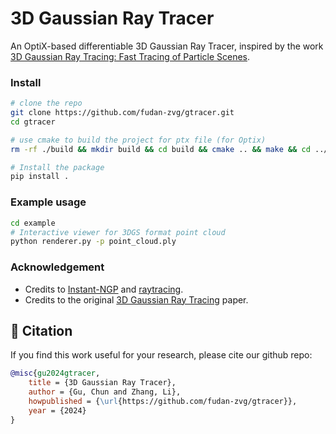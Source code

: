 # 3D Gaussian Ray Tracer

An OptiX-based differentiable 3D Gaussian Ray Tracer, inspired by the work [3D Gaussian Ray Tracing: Fast Tracing of Particle Scenes](https://gaussiantracer.github.io/).

### Install
```bash
# clone the repo
git clone https://github.com/fudan-zvg/gtracer.git
cd gtracer

# use cmake to build the project for ptx file (for Optix)
rm -rf ./build && mkdir build && cd build && cmake .. && make && cd ../

# Install the package
pip install .
```

### Example usage
```bash
cd example
# Interactive viewer for 3DGS format point cloud
python renderer.py -p point_cloud.ply
```

### Acknowledgement

* Credits to [Instant-NGP](https://github.com/NVlabs/instant-ngp) and [raytracing](https://github.com/NVlabs/instant-ngp).
* Credits to the original [3D Gaussian Ray Tracing](https://gaussiantracer.github.io/) paper.


## 📜 Citation
If you find this work useful for your research, please cite our github repo:
```bibtex
@misc{gu2024gtracer,
    title = {3D Gaussian Ray Tracer},
    author = {Gu, Chun and Zhang, Li},
    howpublished = {\url{https://github.com/fudan-zvg/gtracer}},
    year = {2024}
}
```
